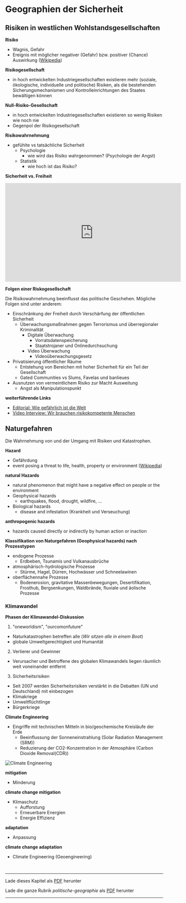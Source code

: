# Geographien der Sicherheit

## Risiken in westlichen Wohlstandsgesellschaften

**Risiko**
- Wagnis, Gefahr
- Ereignis mit möglicher negativer (Gefahr) bzw. positiver (Chance) Auswirkung ([Wikipedia](https://de.wikipedia.org/wiki/Risiko))

**Risikogesellschaft**
- in hoch entwickelten Industriegesellschaften existieren mehr (soziale, ökologische, individuelle und politische) Risiken, als die bestehenden Sicherungsmechanismen und Kontrolleinrichtungen des Staates bewältigen können

**Null-Risiko-Gesellschaft**
- in hoch entwickelten Industriegesellschaften existieren so wenig Risiken wie noch nie
- Gegenpol der Risikogesellschaft

**Risikowahrnehmung**
- gefühlte vs tatsächliche Sicherheit
  - Psychologie
    - wie wird das Risiko wahrgenommen? (Psychologie der Angst)
  - Statistik 
    - wie hoch ist das Risiko?

**Sicherheit vs. Freiheit**
<iframe width="560" height="315" src="https://www.youtube.com/embed/zL2LMTRoWlA" frameborder="0" allowfullscreen></iframe>

**Folgen einer Riskogesellschaft**

Die Risikowahrnehmung beeinflusst das politische Geschehen. Mögliche Folgen sind unter anderem:
- Einschränkung der Freiheit durch Verschärfung der öffentlichen Sicherheit
  - Überwachungsmaßnahmen gegen Terrorismus und überregionaler Kriminalität
    - Digitale Überwachung
      - Vorratsdatenspeicherung
      - Staatstrojaner und Onlinedurchsuchung
    - Video Überwachung
      - Videoüberwachungsgesetz
- Privatisierung öffentlicher Räume
  - Entstehung von Bereichen mit hoher Sicherheit für ein Teil der Gesellschaft
  - Gated Communities vs Slums, Favelas und banlieues
- Ausnutzen von vermeintlichem Risiko zur Macht Ausweitung
  - Angst als Manipulationspunkt

**weiterführende Links**
- [Editorial: Wie gefährlich ist die Welt](https://www.bpb.de/dialog/netzdebatte/246530/editorial-wie-gefaehrlich-ist-die-welt)
- [Video Interview: Wir brauchen risikokompetente Menschen](https://www.bpb.de/dialog/netzdebatte/243371/wir-brauchen-risikokompetente-menschen)

## Naturgefahren

Die Wahrnehmung von und der Umgang mit Risiken und Katastrophen.

**Hazard**
- Gefährdung
- event posing a threat to life, health, property or environment ([Wikipedia](https://en.wikipedia.org/wiki/Hazard))

**natural Hazards**
- natural phenomenon that might have a negative effect on people or the environment
- Geophysical hazards
  - earthquakes, flood, drought, wildfire, ...
- Biological hazards
  - disease and infestation (Krankheit und Verseuchung)

**anthropogenic hazards**
- hazards caused directly or indirectly by human action or inaction


**Klassifikation von Naturgefahren (Geophysical hazards) nach Prozesstypen**
- endogene Prozesse
  - Erdbeben, Tsunamis und Vulkanausbrüche
- atmosphärisch-hydrologische Prozesse
  - Stürme, Hagel, Dürren, Hochwässer und Schneelawinen
- oberflächennahe Prozesse
  - Bodenerosion, gravitative Massenbewegungen, Desertifikation, Frosthub, Bergsenkungen, Waldbrände, fluviale und äolische Prozesse

### Klimawandel

**Phasen der Klimawandel-Diskussion**
1. "oneworldism", "ourcomonfuture"
  - Naturkatastrophen betreffen alle (*Wir sitzen alle in einem Boot*)
  - globale Umweltgerechtigkeit und Humanität
2. Verlierer und Gewinner
  - Verursacher und Betroffene des globalen Klimawandels liegen räumlich weit voneinander entfernt
3. Sicherheitsrisiken
  - Seit 2007 werden Sicherheitsrisiken verstärkt in die Debatten (UN und Deutschland) mit einbezogen
  - Klimakriege
  - Umweltflüchtlinge
  - Bürgerkriege

**Climate Engineering**
- Eingriffe mit technischen Mitteln in bio/geochemische Kreisläufe der Erde
  - Beeinflussung der Sonneneinstrahlung (Solar Radiation Management (SRM))
  - Reduzierung der CO2-Konzentration in der Atmosphäre (Carbon Dioxide Removal(CDR))

![Climate Engineering](http://www.climate-engineering.eu/files/kei/layout/img/grafik_ce_text_e.jpg)

**mitigation**
- Minderung

**climate change mitigation**
- Klimaschutz
  - Aufforstung
  - Erneuerbare Energien
  - Energie Effizienz

**adaptation**
- Anpassung

**climate change adaptation**
- Climate Engineering (Geoengineering)

<br/>

------

Lade dieses Kapitel als [PDF](http://kollektive-geographie-heidelberg.de/politische-geographie/07-geographien-sicherheit.pdf) herunter

Lade die ganze Rubrik *politische-geographie* als [PDF](http://kollektive-geographie-heidelberg.de/politische-geographie/politische-geographie.pdf) herunter

------
